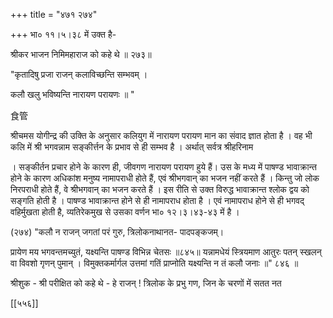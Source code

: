 +++
title = "४७१ २७४"

+++
भा० ११।५।३८ में उक्त है- 

श्रीकर भाजन निमिमहाराज को कहे थे ॥ २७३॥ 

"कृतादिषु प्रजा राजन् कलाविच्छन्ति सम्भवम् । 

कलौ खलु भविष्यन्ति नारायण परायणः ॥ " 

食管 

श्रीचमस योगीन्द्र की उक्ति के अनुसार कलियुग में नारायण परायण मान का संवाद ज्ञात होता है । वह भी कलि में श्री भगवन्नाम सङ्कीर्त्तन के प्रभाव से ही सम्भव है । अर्थात् सर्वत्र श्रीहरिनाम 

। सङ्कीर्तन प्रचार होने के कारण ही, जीवगण नारायण परायण हुये हैं। उस के मध्य में पाषण्ड भावाक्रान्त होने के कारण अधिकांश मनुष्य नामापराधी होते हैं, एवं श्रीभगवान् का भजन नहीं करते हैं । किन्तु जो लोक निरपराधी होते हैं, वे श्रीभगवान् का भजन करते हैं । इस रीति से उक्त विरुद्ध भावाक्रान्त श्लोक द्वय को सङ्गति होती है । पाषण्ड भावाक्रान्त होने से ही नामापराध होता है । एवं नामापराध होने से ही भगवद् वहिर्मुखता होती है, व्यतिरेकमुख से उसका वर्णन भा० १२।३।४३-४३ में है । 

(२७४) "कलौ न राजन् जगतां परं गुरु, त्रिलोकनाथानत- पादपङ्कजम्। 

प्रायेण मय भगवन्तमच्युतं, यक्ष्यन्ति पाषण्ड विभिन्न चेतसः ॥८४५॥ यन्नामधेयं स्त्रियमाण आतुरः पतन् स्खलन् वा विवशो गृणन् पुमान् । विमुक्तकर्मार्गल उत्तमां गतिं प्राप्नोति यक्ष्यन्ति न तं कलौ जनाः ॥" ८४६ ॥ 

श्रीशुक - श्री परीक्षित को कहे थे - हे राजन् ! त्रिलोक के प्रभु गण, जिन के चरणों में सतत नत 

[[५५६]] 


